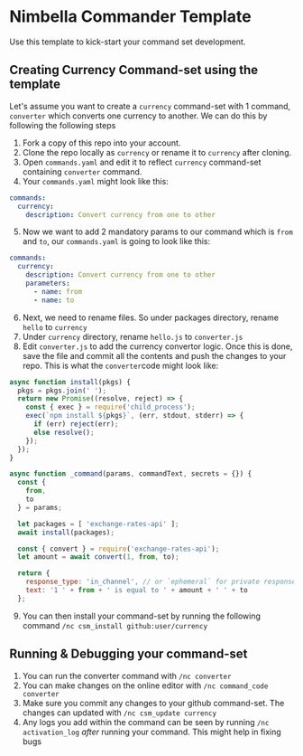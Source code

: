 # Nimbella Commander Template

Use this template to kick-start your command set development.

## Creating Currency Command-set using the template

Let's assume you want to create a `currency` command-set with 1 command, `converter` which converts one currency to another. We can do this by following the following steps

1. Fork a copy of this repo into your account.
2. Clone the repo locally as `currency` or rename it to `currency` after cloning.
3. Open `commands.yaml` and edit it to reflect `currency` command-set containing `converter` command.
4. Your `commands.yaml` might look like this:

```yaml
commands:
  currency:
    description: Convert currency from one to other
```

5. Now we want to add 2 mandatory params to our command which is `from` and `to`, our `commands.yaml` is going to look like this:

```yaml
commands:
  currency:
    description: Convert currency from one to other
    parameters:
      - name: from
      - name: to
```

6. Next, we need to rename files. So under packages directory, rename `hello` to `currency`
7. Under `currency` directory, rename `hello.js` to `converter.js`
8. Edit `converter.js` to add the currency convertor logic. Once this is done, save the file and commit all the contents and push the changes to your repo. This is what the `converter`code might look like:

```js
async function install(pkgs) {
  pkgs = pkgs.join(' ');
  return new Promise((resolve, reject) => {
    const { exec } = require('child_process');
    exec(`npm install ${pkgs}`, (err, stdout, stderr) => {
      if (err) reject(err);
      else resolve();
    });
  });
}

async function _command(params, commandText, secrets = {}) {
  const {
    from,
    to
  } = params;

  let packages = [ 'exchange-rates-api' ];
  await install(packages);

  const { convert } = require('exchange-rates-api');
  let amount = await convert(1, from, to);

  return {
    response_type: 'in_channel', // or `ephemeral` for private response
    text: '1 ' + from + ' is equal to ' + amount + ' ' + to
  };
```

9. You can then install your command-set by running the following command `/nc csm_install github:user/currency`

## Running & Debugging your command-set

1. You can run the converter command with `/nc converter`
2. You can make changes on the online editor with `/nc command_code converter`
3. Make sure you commit any changes to your github command-set. The changes can updated with `/nc csm_update currency`
4. Any logs you add within the command can be seen by running `/nc activation_log` _after_ running your command. This might help in fixing bugs
